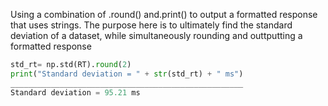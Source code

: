 Using a combination of .round() and.print() to output a formatted response that uses strings. The purpose here is to ultimately find the standard deviation of a dataset, while simultaneously rounding and outtputting a formatted response


```python
std_rt= np.std(RT).round(2)
print("Standard deviation = " + str(std_rt) + " ms")
____________________________________________________
Standard deviation = 95.21 ms
```

